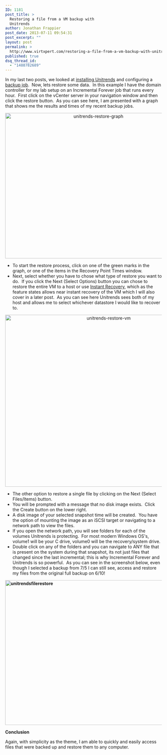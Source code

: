 ```yaml
---
ID: 1181
post_title: >
  Restoring a file from a VM backup with
  Unitrends
author: Jonathan Frappier
post_date: 2013-07-11 09:54:31
post_excerpt: ""
layout: post
permalink: >
  http://www.virtxpert.com/restoring-a-file-from-a-vm-backup-with-unitrends/
published: true
dsq_thread_id:
  - "1488782689"
---
```

In my last two posts, we looked at <a href="http://www.virtxpert.com/trying-out-unitrends-enterprise-backup/" target="_blank">installing Unitrends</a> and configuring a <a href="http://www.virtxpert.com/creating-a-backup-job-with-unitrends-for-vms/" target="_blank">backup job</a>.  Now, lets restore some data.  In this example I have the domain controller for my lab setup on an Incremental Forever job that runs every hour.  First click on the vCenter server in your navigation window and then click the restore button.  As you can see here, I am presented with a graph that shows me the results and times of my recent backup jobs.
<p style="text-align: center;"><a href="http://www.virtxpert.com/wp-content/uploads/2013/07/unitrends-restore-graph.png"><img class="aligncenter  wp-image-1183" alt="unitrends-restore-graph" src="http://www.virtxpert.com/wp-content/uploads/2013/07/unitrends-restore-graph.png" width="584" height="467" /></a></p>

<ul>
	<li>To start the restore process, click on one of the green marks in the graph, or one of the items in the Recovery Point Times window.</li>
	<li>Next, select whether you have to chose what type of restore you want to do.  If you click the Next (Select Options) button you can chose to restore the entire VM to a host or use <a href="https://www.youtube.com/watch?v=xYk-OA1VL7I" target="_blank">Instant Recovery</a>, which as the feature states allows near instant recovery of the VM which I will also cover in a later post.  As you can see here Unitrends sees both of my host and allows me to select whichever datastore I would like to recover to.</li>
</ul>
<p style="text-align: center;"><a href="http://www.virtxpert.com/wp-content/uploads/2013/07/unitrends-restore-vm.png"><img class="aligncenter  wp-image-1184" alt="unitrends-restore-vm" src="http://www.virtxpert.com/wp-content/uploads/2013/07/unitrends-restore-vm.png" width="650" height="552" /></a></p>

<ul>
	<li><span style="line-height: 13px;">The other option to restore a single file by clicking on the Next (Select Files/Items) button.</span></li>
	<li>You will be prompted with a message that no disk image exists.  Click the Create button on the lower right.</li>
	<li>A disk image of your selected snapshot time will be created.  You have the option of mounting the image as an iSCSI target or navigating to a network path to view the files.</li>
	<li>If you open the network path, you will see folders for each of the volumes Unitrends is protecting.  For most modern Windows OS's, volume1 will be your C drive, volume0 will be the recovery/system drive.</li>
	<li>Double click on any of the folders and you can navigate to ANY file that is present on the system during that snapshot, its not just files that changed since the last incremental; this is why Incremental Forever and Unitrends is so powerful.  As you can see in the screenshot below, even though I selected a backup from 7/5 I can still see, access and restore my files from the original full backup on 6/10!</li>
</ul>
<strong><a href="http://www.virtxpert.com/wp-content/uploads/2013/07/unitrendsfilerestore.png"><img class="aligncenter size-full wp-image-1185" alt="unitrendsfilerestore" src="http://www.virtxpert.com/wp-content/uploads/2013/07/unitrendsfilerestore.png" width="768" height="465" /></a></strong>

<strong>Conclusion</strong>

<strong></strong>Again, with simplicity as the theme, I am able to quickly and easily access files that were backed up and restore them to any computer.